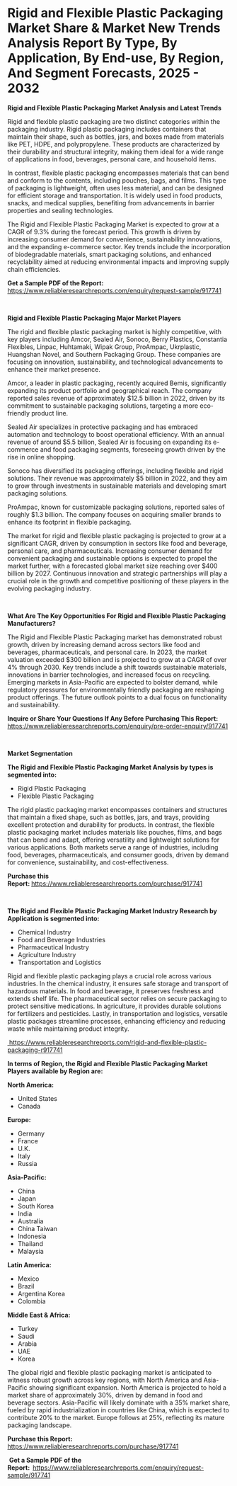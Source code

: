 <p><h1>Rigid and Flexible Plastic Packaging Market Share & Market New Trends Analysis Report By Type, By Application, By End-use, By Region, And Segment Forecasts, 2025 - 2032</h1></p><p><strong>Rigid and Flexible Plastic Packaging Market Analysis and Latest Trends</strong></p>
<p><p>Rigid and flexible plastic packaging are two distinct categories within the packaging industry. Rigid plastic packaging includes containers that maintain their shape, such as bottles, jars, and boxes made from materials like PET, HDPE, and polypropylene. These products are characterized by their durability and structural integrity, making them ideal for a wide range of applications in food, beverages, personal care, and household items. </p><p>In contrast, flexible plastic packaging encompasses materials that can bend and conform to the contents, including pouches, bags, and films. This type of packaging is lightweight, often uses less material, and can be designed for efficient storage and transportation. It is widely used in food products, snacks, and medical supplies, benefiting from advancements in barrier properties and sealing technologies.</p><p>The Rigid and Flexible Plastic Packaging Market is expected to grow at a CAGR of 9.3% during the forecast period. This growth is driven by increasing consumer demand for convenience, sustainability innovations, and the expanding e-commerce sector. Key trends include the incorporation of biodegradable materials, smart packaging solutions, and enhanced recyclability aimed at reducing environmental impacts and improving supply chain efficiencies.</p></p>
<p><strong>Get a Sample PDF of the Report:&nbsp;</strong> <a href="https://www.reliableresearchreports.com/enquiry/request-sample/917741?utm_campaign=3350&utm_medium=2&utm_source=Github&utm_content=ia&utm_term=18042025&utm_id=rigid-and-flexible-plastic-packaging">https://www.reliableresearchreports.com/enquiry/request-sample/917741</a></p>
<p>&nbsp;</p>
<p><strong>Rigid and Flexible Plastic Packaging Major Market Players</strong></p>
<p><p>The rigid and flexible plastic packaging market is highly competitive, with key players including Amcor, Sealed Air, Sonoco, Berry Plastics, Constantia Flexibles, Linpac, Huhtamaki, Wipak Group, ProAmpac, Ukrplastic, Huangshan Novel, and Southern Packaging Group. These companies are focusing on innovation, sustainability, and technological advancements to enhance their market presence.</p><p>Amcor, a leader in plastic packaging, recently acquired Bemis, significantly expanding its product portfolio and geographical reach. The company reported sales revenue of approximately $12.5 billion in 2022, driven by its commitment to sustainable packaging solutions, targeting a more eco-friendly product line.</p><p>Sealed Air specializes in protective packaging and has embraced automation and technology to boost operational efficiency. With an annual revenue of around $5.5 billion, Sealed Air is focusing on expanding its e-commerce and food packaging segments, foreseeing growth driven by the rise in online shopping.</p><p>Sonoco has diversified its packaging offerings, including flexible and rigid solutions. Their revenue was approximately $5 billion in 2022, and they aim to grow through investments in sustainable materials and developing smart packaging solutions.</p><p>ProAmpac, known for customizable packaging solutions, reported sales of roughly $1.3 billion. The company focuses on acquiring smaller brands to enhance its footprint in flexible packaging.</p><p>The market for rigid and flexible plastic packaging is projected to grow at a significant CAGR, driven by consumption in sectors like food and beverage, personal care, and pharmaceuticals. Increasing consumer demand for convenient packaging and sustainable options is expected to propel the market further, with a forecasted global market size reaching over $400 billion by 2027. Continuous innovation and strategic partnerships will play a crucial role in the growth and competitive positioning of these players in the evolving packaging industry.</p></p>
<p>&nbsp;</p>
<p><strong>What Are The Key Opportunities For Rigid and Flexible Plastic Packaging Manufacturers?</strong></p>
<p><p>The Rigid and Flexible Plastic Packaging market has demonstrated robust growth, driven by increasing demand across sectors like food and beverages, pharmaceuticals, and personal care. In 2023, the market valuation exceeded $300 billion and is projected to grow at a CAGR of over 4% through 2030. Key trends include a shift towards sustainable materials, innovations in barrier technologies, and increased focus on recycling. Emerging markets in Asia-Pacific are expected to bolster demand, while regulatory pressures for environmentally friendly packaging are reshaping product offerings. The future outlook points to a dual focus on functionality and sustainability.</p></p>
<p><strong>Inquire or Share Your Questions If Any Before Purchasing This Report:</strong> <a href="https://www.reliableresearchreports.com/enquiry/pre-order-enquiry/917741?utm_campaign=3350&utm_medium=2&utm_source=Github&utm_content=ia&utm_term=18042025&utm_id=rigid-and-flexible-plastic-packaging">https://www.reliableresearchreports.com/enquiry/pre-order-enquiry/917741</a></p>
<p>&nbsp;</p>
<p><strong>Market Segmentation</strong></p>
<p><strong>The Rigid and Flexible Plastic Packaging Market Analysis by types is segmented into:</strong></p>
<p><ul><li>Rigid Plastic Packaging</li><li>Flexible Plastic Packaging</li></ul></p>
<p><p>The rigid plastic packaging market encompasses containers and structures that maintain a fixed shape, such as bottles, jars, and trays, providing excellent protection and durability for products. In contrast, the flexible plastic packaging market includes materials like pouches, films, and bags that can bend and adapt, offering versatility and lightweight solutions for various applications. Both markets serve a range of industries, including food, beverages, pharmaceuticals, and consumer goods, driven by demand for convenience, sustainability, and cost-effectiveness.</p></p>
<p><strong>Purchase this Report:&nbsp;</strong><a href="https://www.reliableresearchreports.com/purchase/917741?utm_campaign=3350&utm_medium=2&utm_source=Github&utm_content=ia&utm_term=18042025&utm_id=rigid-and-flexible-plastic-packaging">https://www.reliableresearchreports.com/purchase/917741</a></p>
<p>&nbsp;</p>
<p><strong>The Rigid and Flexible Plastic Packaging Market Industry Research by Application is segmented into:</strong></p>
<p><ul><li>Chemical Industry</li><li>Food and Beverage Industries</li><li>Pharmaceutical Industry</li><li>Agriculture Industry</li><li>Transportation and Logistics</li></ul></p>
<p><p>Rigid and flexible plastic packaging plays a crucial role across various industries. In the chemical industry, it ensures safe storage and transport of hazardous materials. In food and beverage, it preserves freshness and extends shelf life. The pharmaceutical sector relies on secure packaging to protect sensitive medications. In agriculture, it provides durable solutions for fertilizers and pesticides. Lastly, in transportation and logistics, versatile plastic packages streamline processes, enhancing efficiency and reducing waste while maintaining product integrity.</p></p>
<p><a href="https://www.reliableresearchreports.com/rigid-and-flexible-plastic-packaging-r917741?utm_campaign=3350&utm_medium=2&utm_source=Github&utm_content=ia&utm_term=18042025&utm_id=rigid-and-flexible-plastic-packaging">&nbsp;https://www.reliableresearchreports.com/rigid-and-flexible-plastic-packaging-r917741</a></p>
<p><strong>In terms of Region, the Rigid and Flexible Plastic Packaging Market Players available by Region are:</strong></p>
<p>
    <p> <strong> North America: </strong>
        <ul>
            <li>United States</li>
            <li>Canada</li>
        </ul>
        </p> 
    <p> <strong> Europe: </strong>
        <ul>
            <li>Germany</li>
            <li>France</li>
            <li>U.K.</li>
            <li>Italy</li>
            <li>Russia</li>
        </ul>
        </p> 
    <p> <strong> Asia-Pacific: </strong>
        <ul>
            <li>China</li>
            <li>Japan</li>
            <li>South Korea</li>
            <li>India</li>
            <li>Australia</li>
            <li>China Taiwan</li>
            <li>Indonesia</li>
            <li>Thailand</li>
            <li>Malaysia</li>
        </ul>
        </p> 
    <p> <strong> Latin America: </strong>
        <ul>
            <li>Mexico</li>
            <li>Brazil</li>
            <li>Argentina Korea</li>
            <li>Colombia</li>
        </ul>
        </p> 
    <p> <strong> Middle East & Africa: </strong>
        <ul>
            <li>Turkey</li>
            <li>Saudi</li>
            <li>Arabia</li>
            <li>UAE</li>
            <li>Korea</li>
        </ul>
    </p>
    </p>
<p><p>The global rigid and flexible plastic packaging market is anticipated to witness robust growth across key regions, with North America and Asia-Pacific showing significant expansion. North America is projected to hold a market share of approximately 30%, driven by demand in food and beverage sectors. Asia-Pacific will likely dominate with a 35% market share, fueled by rapid industrialization in countries like China, which is expected to contribute 20% to the market. Europe follows at 25%, reflecting its mature packaging landscape.</p></p>
<p><strong>Purchase this Report: </strong><a href="https://www.reliableresearchreports.com/purchase/917741?utm_campaign=3350&utm_medium=2&utm_source=Github&utm_content=ia&utm_term=18042025&utm_id=rigid-and-flexible-plastic-packaging">https://www.reliableresearchreports.com/purchase/917741</a></p>
<p>&nbsp;<strong>Get a Sample PDF of the Report:&nbsp;&nbsp;</strong><a href="https://www.reliableresearchreports.com/enquiry/request-sample/917741?utm_campaign=3350&utm_medium=2&utm_source=Github&utm_content=ia&utm_term=18042025&utm_id=rigid-and-flexible-plastic-packaging">https://www.reliableresearchreports.com/enquiry/request-sample/917741</a></p>
<p><strong></strong></p>
<p><p></p><p></p><p></p></p>